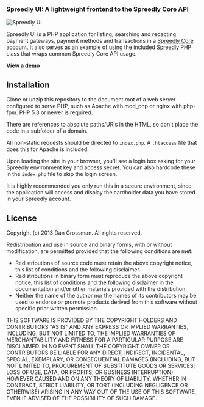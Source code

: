 ### Spreedly UI: A lightweight frontend to the Spreedly Core API

![Spreedly UI](http://i.imgur.com/gipxlf5.png)

Spreedly UI is a PHP application for listing, searching and redacting payment gateways, payment 
methods and transactions in a [Spreedly Core](http://www.spreedly.com) account. It also serves as 
an example of using the included Spreedly PHP class that wraps common Spreedly Core API usage.

**[View a demo](http://spreedly.awio.com/)**

## Installation

Clone or unzip this repository to the document root of a web server configured to serve PHP, 
such as Apache with mod_php or nginx with php-fpm. PHP 5.3 or newer is required.

There are references to absolute paths/URIs in the HTML, so don't place the code in a subfolder 
of a domain.

All non-static requests should be directed to `index.php`. A `.htaccess` file that does 
this for Apache is included.

Upon loading the site in your browser, you'll see a login box asking for your Spreedly 
environment key and access secret. You can also hardcode these in the `index.php` file to
skip the login screen.

It is highly recommended you only run this in a secure environment, since the application will
access and display the cardholder data you have stored in your Spreedly account. 

## License

Copyright (c) 2013 Dan Grossman. All rights reserved.

Redistribution and use in source and binary forms, with or without modification, are permitted provided that the following conditions are met:

* Redistributions of source code must retain the above copyright notice, this list of conditions and the following disclaimer.
* Redistributions in binary form must reproduce the above copyright notice, this list of conditions and the following disclaimer in the documentation and/or other materials provided with the distribution.
* Neither the name of the author nor the names of its contributors may be used to endorse or promote products derived from this software without specific prior written permission.

THIS SOFTWARE IS PROVIDED BY THE COPYRIGHT HOLDERS AND CONTRIBUTORS "AS IS" AND ANY EXPRESS OR IMPLIED WARRANTIES, INCLUDING, BUT NOT LIMITED TO, THE IMPLIED WARRANTIES OF MERCHANTABILITY AND FITNESS FOR A PARTICULAR PURPOSE ARE DISCLAIMED. IN NO EVENT SHALL THE COPYRIGHT OWNER OR CONTRIBUTORS BE LIABLE FOR ANY DIRECT, INDIRECT, INCIDENTAL, SPECIAL, EXEMPLARY, OR CONSEQUENTIAL DAMAGES (INCLUDING, BUT NOT LIMITED TO, PROCUREMENT OF SUBSTITUTE GOODS OR SERVICES; LOSS OF USE, DATA, OR PROFITS; OR BUSINESS INTERRUPTION) HOWEVER CAUSED AND ON ANY THEORY OF LIABILITY, WHETHER IN CONTRACT, STRICT LIABILITY, OR TORT (INCLUDING NEGLIGENCE OR OTHERWISE) ARISING IN ANY WAY OUT OF THE USE OF THIS SOFTWARE, EVEN IF ADVISED OF THE POSSIBILITY OF SUCH DAMAGE.
